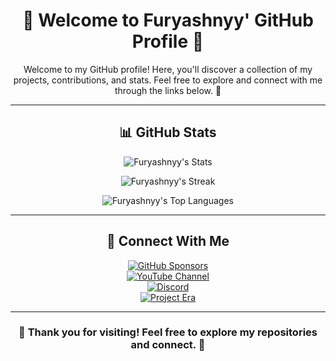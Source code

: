 <div align="center">

# **🌟 Welcome to Furyashnyy' GitHub Profile 🌟**
Welcome to my GitHub profile! Here, you'll discover a collection of my projects, contributions, and stats. Feel free to explore and connect with me through the links below. 🚀

---

## **📊 GitHub Stats**

![Furyashnyy's Stats](https://github-readme-stats.vercel.app/api?username=Furyashnyy&theme=dark&show_icons=true&hide_border=true&count_private=true)

![Furyashnyy's Streak](https://github-readme-streak-stats.herokuapp.com/?user=Furyashnyy&theme=dark&hide_border=true)

![Furyashnyy's Top Languages](https://github-readme-stats.vercel.app/api/top-langs/?username=Furyashnyy&theme=dark&show_icons=true&hide_border=true&layout=compact)

---

## **🔗 Connect With Me**

<a href="https://github.com/Furyashnyy">
  <img src="https://img.shields.io/badge/Sponsor-GitHub%20Sponsors-pink?style=for-the-badge&logo=githubsponsors&logoColor=white" alt="GitHub Sponsors">
</a>
<br />

<a href="https://www.youtube.com/@furyashnyy">
  <img src="https://img.shields.io/youtube/channel/subscribers/@furyashnyy?label=Subscribe&logo=youtube&style=for-the-badge" alt="YouTube Channel">
</a>
<br />

<a href="https://discord.gg/S86AtNGX9f">
  <img src="https://img.shields.io/discord/812467944420409355?color=blueviolet&label=Discord&logo=discord&logoColor=white&style=for-the-badge" alt="Discord">
</a>
<br />

<a href="https://furry-dev.net/furyashnyy">
  <img src="https://img.shields.io/website?down_color=Red&down_message=Offline&label=www.furry-dev.net&style=for-the-badge&up_color=Green&up_message=Online&url=https%3A%2F%2Feuphoriadevelopment.uk" alt="Project Era">
</a>

---

### 🌟 Thank you for visiting! Feel free to explore my repositories and connect. 🌟

</div>
